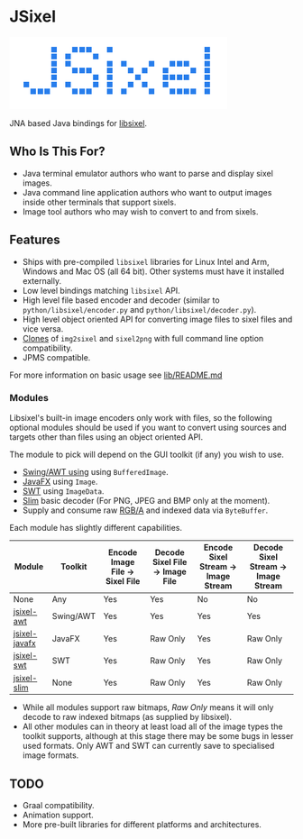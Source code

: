 # JSixel

![JSixel Logo](./src/web/web-title.png "Logo")

JNA based Java bindings for [libsixel](https://github.com/saitoha/libsixel).

## Who Is This For?

 * Java terminal emulator authors who want to parse and display sixel images.
 * Java command line application authors who want to output images inside other terminals that support sixels.
 * Image tool authors who may wish to convert to and from sixels.

## Features

 * Ships with pre-compiled `libsixel` libraries for Linux Intel and Arm, Windows and Mac OS (all 64 bit). Other systems must have it installed externally.
 * Low level bindings matching `libsixel` API.
 * High level file based encoder and decoder (similar to `python/libsixel/encoder.py` and `python/libsixel/decoder.py`).
 * High level object oriented API for converting image files to sixel files and vice versa.
 * [Clones](converters/README.md) of `img2sixel` and `sixel2png` with full command line option compatibility.
 * JPMS compatible.
 
For more information on basic usage see [lib/README.md](lib/README.md)
 
### Modules

Libsixel's built-in image encoders only work with files, so the following optional modules should be used if you want to convert using sources 
and targets other than files using an object oriented API.

The module to pick will depend on the GUI toolkit (if any) you wish to use.  

 * [Swing/AWT using](awt/README.md) using `BufferedImage`.
 * [JavaFX](javafx/README.md) using `Image`.
 * [SWT](swt/README.md) using `ImageData`.
 * [Slim](slim/README.md) basic decoder (For PNG, JPEG and BMP only at the moment).
 * Supply and consume raw [RGB/A](lib/README.md) and indexed data via `ByteBuffer`.
 
 Each module has slightly different capabilities.
 
 | Module | Toolkit | Encode Image File -> Sixel File | Decode Sixel File -> Image File | Encode Sixel Stream -> Image Stream | Decode Sixel Stream -> Image Stream |
 | ------ | ------- | ------------------------------- | ------------------------------- | ----------------------------------- | ----------------------------------- |
 | None   | Any | Yes | Yes | No | No |
 | [jsixel-awt](awt/README.MD) | Swing/AWT | Yes | Yes | Yes | Yes |
 | [jsixel-javafx](javafx/README.MD) | JavaFX | Yes | Raw Only | Yes | Raw Only |
 | [jsixel-swt](swt/README.MD) | SWT | Yes | Raw Only | Yes | Raw Only |
 | [jsixel-slim](slim/README.MD) | None | Yes | Raw Only | Yes | Raw Only |
 
  * While all modules support raw bitmaps, *Raw Only* means it will only decode to raw indexed bitmaps (as supplied by libsixel). 
  * All other modules can in theory at least load all of the image types the toolkit supports, although at this
    stage there may be some bugs in lesser used formats. Only AWT and SWT can currently save to specialised image formats.   
 
## TODO 
 * Graal compatibility.
 * Animation support.
 * More pre-built libraries for different platforms and architectures.